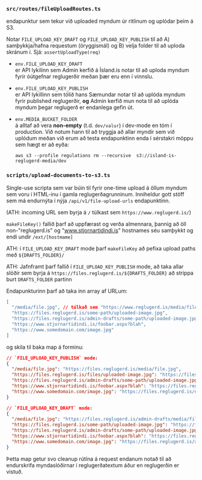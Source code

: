 ### `src/routes/fileUploadRoutes.ts`

endapunktur sem tekur við uploaded myndum úr ritlinum og uplódar þeim á S3.

Notar `FILE_UPLOAD_KEY_DRAFT` og `FILE_UPLOAD_KEY_PUBLISH` til að A)
samþykkja/hafna requestum (öryggismál) og B) velja folder til að uploda skránum
í. Sjá: `assertUploadType(req)`

- `env.FILE_UPLOAD_KEY_DRAFT`  
  er API lykilinn sem Admin kerfið á Ísland.is notar til að uploda myndum fyrir
  óútgefnar reglugerðir meðan þær eru enn í vinnslu.

- `env.FILE_UPLOAD_KEY_PUBLISH`  
  er API lykillinn sem tólið hans Sæmundar notar til að uplóda myndum fyrir
  published reglugerðir, **og** Admin kerfið mun nota til að uplóda myndum þegar
  reglugerð er endanlega gefin út.

- `env.MEDIA_BUCKET_FOLDER`  
  á alltaf að vera **non-empty** (t.d. `dev/valur`) í dev-mode en tóm í
  production. Við notum hann til að tryggja að allar myndir sem við uplódum
  meðan við erum að testa endapunktinn enda í sérstakri möppu sem hægt er að
  eyða:

      aws s3 --profile regulations rm --recursive  s3://island-is-reglugerd-media/dev

### `scripts/upload-documents-to-s3.ts`

Single-use scripta sem var búin til fyrir one-time upload á öllum myndum sem
voru í HTML-inu í gamla reglugerðagrunninum. Inniheldur gott stöff sem má
endurnýta í nýja `/api/v1/file-upload-urls` endapunktinn.

(ATH: incoming URL sem byrja á `/` túlkast sem `https://www.reglugerd.is/`)

`makeFileKey()` fallið þarf að uppfærast og verða almennara, þannig að öll
non-"reglugerd.is" og "www.stjornartidindi.is" hostnames séu samþykkt og endi
undir `/ext/[hostmame]`

ATH: í `FILE_UPLOAD_KEY_DRAFT` mode þarf `makeFileKey` að pefixa upload paths
með `${DRAFTS_FOLDER}/`

ATH: Jafnframt þarf fallið í `FILE_UPLOAD_KEY_PUBLISH` mode, að taka allar
slóðir sem byrja á `https://files.reglugerd.is/${DRAFTS_FOLDER}` að strippa burt
`DRAFTS_FOLDER` partinn

Endapunkturinn þarf að taka inn array af URLum:

```json
[
  "/media/file.jpg", // túlkað sem "https://www.reglugerd.is/media/file.jpg"
  "https://files.reglugerd.is/some-path/uploaded-image.jpg",
  "https://files.reglugerd.is/admin-drafts/some-path/uploaded-image.jpg",
  "https://www.stjornartidindi.is/foobar.aspx?blah",
  "https://www.somedomain.com/image.jpg"
]
```

og skila til baka map á forminu:

```json
// `FILE_UPLOAD_KEY_PUBLISH` mode:
{
  "/media/file.jpg": "https://files.reglugerd.is/media/file.jpg",
  "https://files.reglugerd.is/files/uploaded-image.jpg": "https://files.reglugerd.is/some-path/uploaded-image.jpg",
  "https://files.reglugerd.is/admin-drafts/some-path/uploaded-image.jpg": "https://files.reglugerd.is/some-path/uploaded-image.jpg", // fjarlægir "admin-drafts/"
  "https://www.stjornartidindi.is/foobar.aspx?blah": "https://files.reglugerd.is/stjornartidindi/foobar.aspx__q__blah",
  "https://www.somedomain.com/image.jpg": "https://files.reglugerd.is/ext/www.somedomain.com/image.jpg"
}
```

```json
// `FILE_UPLOAD_KEY_DRAFT` mode:
{
  "/media/file.jpg": "https://files.reglugerd.is/admin-drafts/media/file.jpg",
  "https://files.reglugerd.is/some-path/uploaded-image.jpg": "https://files.reglugerd.is/some-path/uploaded-image.jpg", // óbreytt
  "https://files.reglugerd.is/admin-drafts/some-path/uploaded-image.jpg": "https://files.reglugerd.is/admin-drafts/some-path/uploaded-image.jpg", // óbreytt
  "https://www.stjornartidindi.is/foobar.aspx?blah": "https://files.reglugerd.is/admin-drafts/stjornartidindi/foobar.aspx__q__blah",
  "https://www.somedomain.com/image.jpg": "https://files.reglugerd.is/admin-drafts/ext/www.somedomain.com/image.jpg"
}
```

Þetta map getur svo cleanup rútína á request endanum notað til að endurskrifa
myndaslóðirnar í reglugerðatextum áður en reglugerðin er vistuð.
